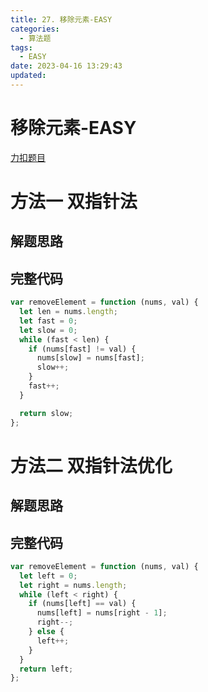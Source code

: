 ```yaml
---
title: 27. 移除元素-EASY
categories:
  - 算法题
tags:
  - EASY
date: 2023-04-16 13:29:43
updated:
---
```


# 移除元素-EASY

[力扣题目](https://leetcode.cn/problems/remove-element/)

# 方法一 双指针法

## 解题思路

## 完整代码

```javascript
var removeElement = function (nums, val) {
  let len = nums.length;
  let fast = 0;
  let slow = 0;
  while (fast < len) {
    if (nums[fast] != val) {
      nums[slow] = nums[fast];
      slow++;
    }
    fast++;
  }

  return slow;
};
```

# 方法二 双指针法优化

## 解题思路

## 完整代码

```javascript
var removeElement = function (nums, val) {
  let left = 0;
  let right = nums.length;
  while (left < right) {
    if (nums[left] == val) {
      nums[left] = nums[right - 1];
      right--;
    } else {
      left++;
    }
  }
  return left;
};
```
